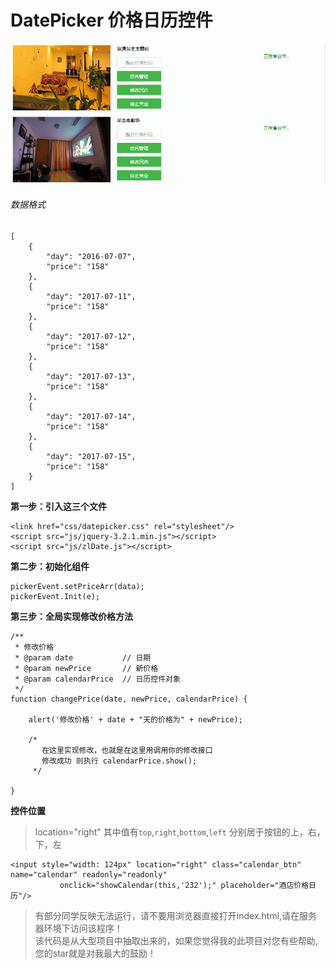 # DatePicker 价格日历控件

![效果图](https://github.com/295124540/DatePicker/blob/master/show.gif)

###### 数据格式
```
[
    {
        "day": "2016-07-07",
        "price": "158"
    },
    {
        "day": "2017-07-11",
        "price": "158"
    },
    {
        "day": "2017-07-12",
        "price": "158"
    },
    {
        "day": "2017-07-13",
        "price": "158"
    },
    {
        "day": "2017-07-14",
        "price": "158"
    },
    {
        "day": "2017-07-15",
        "price": "158"
    }
]
```
**第一步：引入这三个文件**
```
<link href="css/datepicker.css" rel="stylesheet"/>
<script src="js/jquery-3.2.1.min.js"></script>
<script src="js/zlDate.js"></script>
```
**第二步：初始化组件**
```
pickerEvent.setPriceArr(data);
pickerEvent.Init(e);
```
**第三步：全局实现修改价格方法**
```
/**
 * 修改价格
 * @param date           // 日期
 * @param newPrice       // 新价格
 * @param calendarPrice  // 日历控件对象
 */
function changePrice(date, newPrice, calendarPrice) {
    
    alert('修改价格' + date + "天的价格为" + newPrice);
    
    /*
       在这里实现修改，也就是在这里用调用你的修改接口
       修改成功 则执行 calendarPrice.show();
     */
     
}
```
**控件位置**
> location="right" 其中值有`top`,`right`,`bottom`,`left` 分别居于按钮的上，右，下，左
```
<input style="width: 124px" location="right" class="calendar_btn" name="calendar" readonly="readonly"
           onclick="showCalendar(this,'232');" placeholder="酒店价格日历"/>
```

> 有部分同学反映无法运行，请不要用浏览器直接打开index.html,请在服务器环境下访问该程序！  
> 该代码是从大型项目中抽取出来的，如果您觉得我的此项目对您有些帮助,您的star就是对我最大的鼓励！

